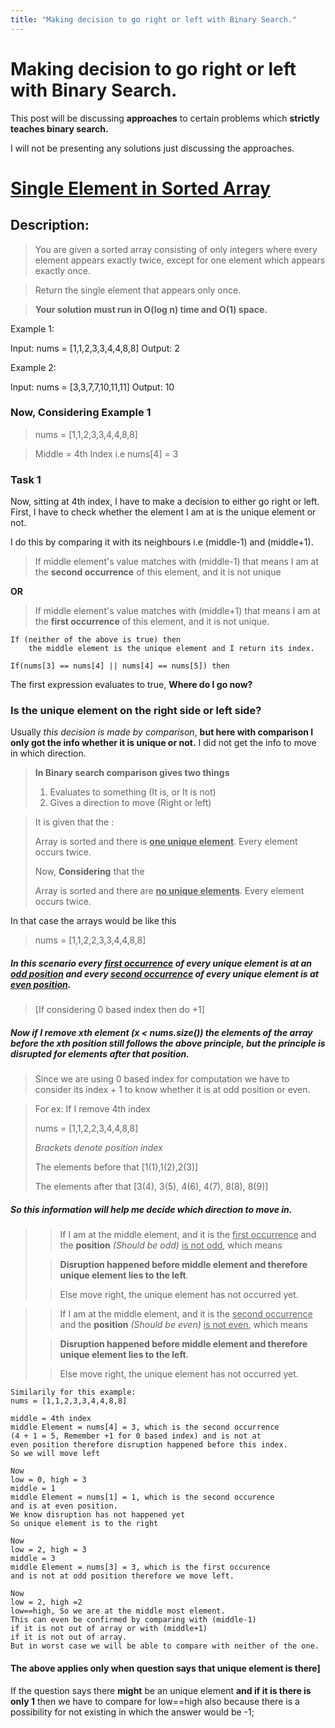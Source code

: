 ```yaml
---
title: "Making decision to go right or left with Binary Search."
---
```


# Making decision to go right or left with Binary Search.


This post will be discussing **approaches** to certain problems which **strictly teaches binary search.**

I will not be presenting any solutions just discussing the approaches.

# [Single Element in Sorted Array](https://leetcode.com/problems/single-element-in-a-sorted-array/description/)

## Description:

>You are given a sorted array consisting of only integers where every element appears exactly twice, except for one element which appears exactly once.

>Return the single element that appears only once.

> **Your solution must run in O(log n) time and O(1) space.**

Example 1:

Input: nums = [1,1,2,3,3,4,4,8,8]
Output: 2

Example 2:

Input: nums = [3,3,7,7,10,11,11]
Output: 10




### Now, Considering Example 1
> nums = [1,1,2,3,3,4,4,8,8]

> Middle = 4th Index i.e nums[4] = 3

### Task 1
Now, sitting at 4th index, I have to make a decision to either go right or left.
First, I have to check whether the element I am at is the unique element or not.

I do this by comparing it with its neighbours i.e (middle-1) and (middle+1).


> If middle element's value matches with (middle-1) that means I am at the **second occurrence** of
> this element, and it is not unique

**OR**

> If middle element's value matches with (middle+1) that means I am at the **first occurrence** of
> this element, and it is not unique.

```
If (neither of the above is true) then
    the middle element is the unique element and I return its index.

If(nums[3] == nums[4] || nums[4] == nums[5]) then

```

The first expression evaluates to true, **Where do I go now?**

### Is the unique element on the right side or left side?

Usually *this decision is made by comparison*, **but here with comparison I only got the info whether
it is unique or not.** I did not get the info to move in which direction.

> **In Binary search comparison gives two things**
> 1. Evaluates to something (It is, or It is not)
> 2. Gives a direction to move (Right or left)

> It is given that the :
>
> Array is sorted and there is **<u>one unique element</u>**. Every element occurs twice.
>
> Now, **Considering** that the
>
> Array is sorted and there are **<u>no unique elements</u>**. Every element occurs twice.

In that case the arrays would be like this
> nums = [1,1,2,2,3,3,4,4,8,8]

##### In this scenario every <u>first occurrence</u> of every unique element is at an <u>odd position</u> and every <u>second occurrence</u> of every unique element is at <u>even position</u>.

> [If considering 0 based index then do +1]

##### Now if I remove xth element (x < nums.size()) the elements of the array before the xth position still follows the above principle, but the principle is disrupted for elements after that position.

> Since we are using 0 based index for computation we have to consider its index + 1 to know whether it is at odd position or even.

> For ex: If I remove 4th index
>
> nums = [1,1,2,2,3,4,4,8,8]
>
> _Brackets denote position index_
>
> The elements before that [1(1),1(2),2(3)]
>
> The elements after that [3(4), 3(5), 4(6), 4(7), 8(8), 8(9)]

##### So this information will help me decide which direction to move in.

>> If I am at the middle element,
and it is the <u>first occurrence</u> and the **position** *(Should be odd)* <u>is not odd</u>,
which means
>
>> **Disruption happened before middle element and therefore unique element lies to the left**.
>
>> Else move right, the unique element has not occurred yet.

>> If I am at the middle element,
and it is the <u>second occurrence</u> and the **position** *(Should be even)* <u>is not even</u>,
which means
>
>> **Disruption happened before middle element and therefore unique element lies to the left**.
>
>> Else move right, the unique element has not occurred yet.

```
Similarily for this example:
nums = [1,1,2,3,3,4,4,8,8]

middle = 4th index
middle Element = nums[4] = 3, which is the second occurrence
(4 + 1 = 5, Remember +1 for 0 based index) and is not at
even position therefore disruption happened before this index.
So we will move left

Now
low = 0, high = 3
middle = 1
middle Element = nums[1] = 1, which is the second occurence
and is at even position.
We know disruption has not happened yet
So unique element is to the right

Now
low = 2, high = 3
middle = 3
middle Element = nums[3] = 3, which is the first occurence
and is not at odd position therefore we move left.

Now
low = 2, high =2
low==high, So we are at the middle most element.
This can even be confirmed by comparing with (middle-1)
if it is not out of array or with (middle+1)
if it is not out of array.
But in worst case we will be able to compare with neither of the one.

```

#### The above applies only when question says that unique element is there]


If the question says there **might** be an unique element **and if it is there is only 1**
then we have to compare for low==high also because there is a possibility for not existing
in which the answer would be -1;










